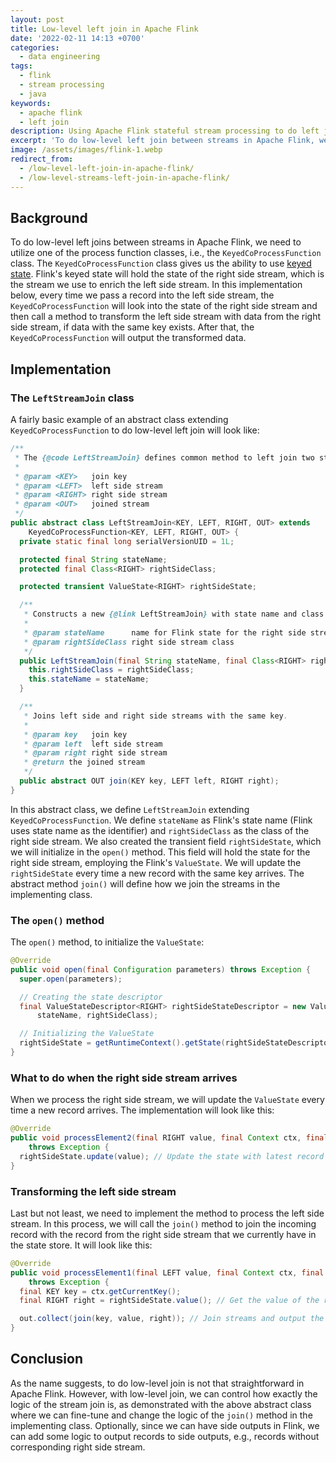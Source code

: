 ```yaml
---
layout: post
title: Low-level left join in Apache Flink
date: '2022-02-11 14:13 +0700'
categories:
  - data engineering
tags:
  - flink
  - stream processing
  - java
keywords:
  - apache flink
  - left join
description: Using Apache Flink stateful stream processing to do left join between streams.
excerpt: 'To do low-level left join between streams in Apache Flink, we need to utilize one of the Flink''s process function classes, i.e., KeyedCoProcessFunction class.'
image: /assets/images/flink-1.webp
redirect_from:
  - /low-level-left-join-in-apache-flink/
  - /low-level-streams-left-join-in-apache-flink/
---
```


## Background

To do low-level left joins between streams in Apache Flink, we need to utilize one of the process function classes, i.e., the `KeyedCoProcessFunction` class.<!--more--> The `KeyedCoProcessFunction` class gives us the ability to use [keyed state][flink-state]. Flink's keyed state will hold the state of the right side stream, which is the stream we use to enrich the left side stream. In this implementation below, every time we pass a record into the left side stream, the `KeyedCoProcessFunction` will look into the state of the right side stream and then call a method to transform the left side stream with data from the right side stream, if data with the same key exists. After that, the `KeyedCoProcessFunction` will output the transformed data.

## Implementation

### The `LeftStreamJoin` class

A fairly basic example of an abstract class extending `KeyedCoProcessFunction` to do low-level left join will look like:

```java
/**
 * The {@code LeftStreamJoin} defines common method to left join two streams by common key.
 *
 * @param <KEY>   join key
 * @param <LEFT>  left side stream
 * @param <RIGHT> right side stream
 * @param <OUT>   joined stream
 */
public abstract class LeftStreamJoin<KEY, LEFT, RIGHT, OUT> extends
    KeyedCoProcessFunction<KEY, LEFT, RIGHT, OUT> {
  private static final long serialVersionUID = 1L;

  protected final String stateName;
  protected final Class<RIGHT> rightSideClass;

  protected transient ValueState<RIGHT> rightSideState;

  /**
   * Constructs a new {@link LeftStreamJoin} with state name and class of the right side stream.
   *
   * @param stateName      name for Flink state for the right side stream
   * @param rightSideClass right side stream class
   */
  public LeftStreamJoin(final String stateName, final Class<RIGHT> rightSideClass) {
    this.rightSideClass = rightSideClass;
    this.stateName = stateName;
  }

  /**
   * Joins left side and right side streams with the same key.
   *
   * @param key   join key
   * @param left  left side stream
   * @param right right side stream
   * @return the joined stream
   */
  public abstract OUT join(KEY key, LEFT left, RIGHT right);
}
```

In this abstract class, we define `LeftStreamJoin` extending `KeyedCoProcessFunction`. We define `stateName` as Flink's state name (Flink uses state name as the identifier) and `rightSideClass` as the class of the right side stream. We also created the transient field `rightSideState`, which we will initialize in the `open()` method. This field will hold the state for the right side stream, employing the Flink's `ValueState`. We will update the `rightSideState` every time a new record with the same key arrives. The abstract method `join()` will define how we join the streams in the implementing class.

### The `open()` method

The `open()` method, to initialize the `ValueState`:

```java
@Override
public void open(final Configuration parameters) throws Exception {
  super.open(parameters);

  // Creating the state descriptor
  final ValueStateDescriptor<RIGHT> rightSideStateDescriptor = new ValueStateDescriptor<>(
      stateName, rightSideClass);

  // Initializing the ValueState
  rightSideState = getRuntimeContext().getState(rightSideStateDescriptor);
}
```

### What to do when the right side stream arrives

When we process the right side stream, we will update the `ValueState` every time a new record arrives. The implementation will look like this:

```java
@Override
public void processElement2(final RIGHT value, final Context ctx, final Collector<OUT> out)
    throws Exception {
  rightSideState.update(value); // Update the state with latest record for the key
}
```

### Transforming the left side stream

Last but not least, we need to implement the method to process the left side stream. In this process, we will call the `join()` method to join the incoming record with the record from the right side stream that we currently have in the state store. It will look like this:

```java
@Override
public void processElement1(final LEFT value, final Context ctx, final Collector<OUT> out)
    throws Exception {
  final KEY key = ctx.getCurrentKey();
  final RIGHT right = rightSideState.value(); // Get the value of the right side for this key

  out.collect(join(key, value, right)); // Join streams and output the result
}
```

## Conclusion

As the name suggests, to do low-level join is not that straightforward in Apache Flink. However, with low-level join, we can control how exactly the logic of the stream join is, as demonstrated with the above abstract class where we can fine-tune and change the logic of the `join()` method in the implementing class. Optionally, since we can have side outputs in Flink, we can add some logic to output records to side outputs, e.g., records without corresponding right side stream.

[flink-state]: https://nightlies.apache.org/flink/flink-docs-release-1.14/docs/dev/datastream/fault-tolerance/state/